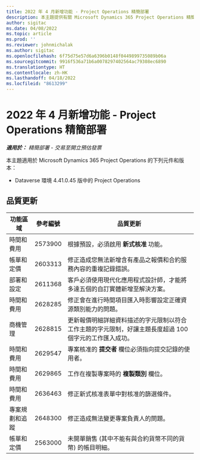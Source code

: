 ```yaml
---
title: 2022 年 4 月新增功能 - Project Operations 精簡部署
description: 本主題提供有關 Microsoft Dynamics 365 Project Operations 精簡部署 2022 年 4 月發行版本中所提供之品質更新的資訊。
author: sigitac
ms.date: 04/08/2022
ms.topic: article
ms.prod: ''
ms.reviewer: johnmichalak
ms.author: sigitac
ms.openlocfilehash: 6f75d75e57d6a6396b0148f0449899735089b06a
ms.sourcegitcommit: 9916f536a71b6a0078297402564ac79308ec6890
ms.translationtype: HT
ms.contentlocale: zh-HK
ms.lasthandoff: 04/18/2022
ms.locfileid: "8613299"
---
```

# <a name="whats-new-april-2022---project-operations-lite-deployment"></a>2022 年 4 月新增功能 - Project Operations 精簡部署

_**適用於：** 精簡部署 - 交易至開立預估發票_

本主題適用於 Microsoft Dynamics 365 Project Operations 的下列元件和版本：

- Dataverse 環境 4.41.0.45 版中的 Project Operations

## <a name="quality-updates"></a>品質更新

| 功能區域 | 參考編號 | 品質更新 |
| --- | --- | --- |
| 時間和費用 | 2573900 | 根據預設，必須啟用 **新式核准** 功能。 |
| 帳單和定價 | 2603313 | 修正造成您無法新增含有產品之報價和合約服務內容的重複記錄錯誤。 |
| 部署和設定 | 2611368 | 客戶必須使用現代化應用程式設計師，才能將多達五個的自訂實體新增至解決方案。 |
| 時間和費用 | 2628285 | 修正會在進行時間項目匯入時影響設定正確資源類別能力的問題。 |
|   商機管理| 2628815 | 更新報價明細詳細資料描述的字元限制以符合工作主題的字元限制，好讓主題長度超過 100 個字元的工作匯入成功。 |
| 時間和費用| 2629547 | 專案核准的 **提交者** 欄位必須指向提交記錄的使用者。 |
| 時間和費用| 2629865 | 工作在複製專案時的 **複製類別** 欄位。 |
| 時間和費用| 2636463 | 修正新式核准表單中對核准的篩選條件。 |
| 專案規劃和追蹤 | 2648300 | 修正造成無法變更專案負責人的問題。 |
| 帳單和定價 | 2563000 | 未開單銷售 (其中不能有與合約貨幣不同的貨幣) 的帳目明細。 |
